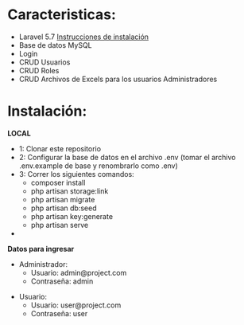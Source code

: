 <h1><b>Caracteristicas:</b></h1>
<ul>
	<li> Laravel 5.7 <a href="https://laravel.com/docs/5.7/installation" target="_blank">Instrucciones de instalación</a> </li>
	<li> Base de datos MySQL </li>
	<li> Login </li>
	<li> CRUD Usuarios</li>
	<li> CRUD Roles</li>
	<li> CRUD Archivos de Excels para los usuarios Administradores</li>
</ul>


<h1><b>Instalación:</b></h1>

<b>LOCAL</b>
<ul>
	<li>1: Clonar este repositorio</li>
	<li>2: Configurar la base de datos en el archivo .env (tomar el archivo .env.example de base y renombrarlo como .env)</li>
	<li>3: Correr los siguientes comandos:
		<ul>
			<li> composer install</li>
			<li> php artisan storage:link</li>
			<li> php artisan migrate</li>
			<li> php artisan db:seed </li>
			<li> php artisan key:generate</li>
			<li> php artisan serve</li>
		</ul>
	</li>
	<li></li>
</ul>

<b>Datos para ingresar</b>

<ul>
	<li>Administrador: 
		<ul>
			<li>Usuario: admin@project.com</li>
			<li>Contraseña: admin</li>
		</ul>
	</li>
</ul>

<ul>
	<li>Usuario: 
		<ul>
			<li>Usuario: user@project.com</li>
			<li>Contraseña: user</li>
		</ul>
	</li>
</ul>
